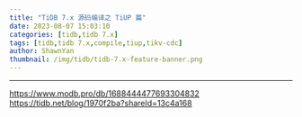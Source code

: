 ```yaml
---
title: "TiDB 7.x 源码编译之 TiUP 篇"
date: 2023-08-07 15:03:10
categories: [tidb,tidb 7.x]
tags: [tidb,tidb 7.x,compile,tiup,tikv-cdc]
author: ShawnYan
thumbnail: /img/tidb/tidb-7.x-feature-banner.png
---
```




---
https://www.modb.pro/db/1688444477693304832
https://tidb.net/blog/1970f2ba?shareId=13c4a168
